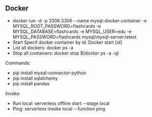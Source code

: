 ## Docker
* docker run -d -p 3306:3306 --name mysql-docker-container -e MYSQL_ROOT_PASSWORD=flashcards -e MYSQL_DATABASE=flashcards -e MYSQL_USER=edu -e MYSQL_PASSWORD=flashcards mysql/mysql-server:latest
* Start Specif docker container by id: Docker start [id]
* List all dockers: docker ps -a
* Stop all containers: docker stop $(docker ps -a -q)

Commands:
* pip install mysql-connector-python
* pip install sqlalchemy
* pip install pandas

Invoke:
* Run local: serverless offline start --stage local
* Ping: serverless invoke local --function ping